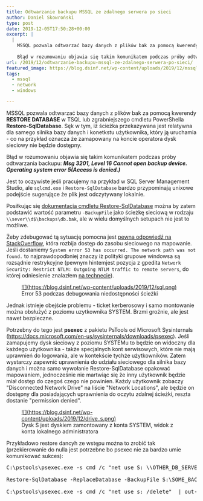 ```yaml
---
title: Odtwarzanie backupu MSSQL ze zdalnego serwera po sieci
author: Daniel Skowroński
type: post
date: 2019-12-05T17:50:28+00:00
excerpt: |
  |
    MSSQL pozwala odtwarzać bazy danych z plików bak za pomocą kwerendy RESTORE DATABASE w TSQL lub zgrabniejszego cmdletu PowerShella Restore-SqlDatabase. Sęk w tym, iż ścieżka przekazywana jest relatywna dla samego silnika bazy danych i konetkstu użytkownika, który ją uruchamia.
    
    Błąd w rozumowaniu objawia się takim komunikatem podczas próby odtwarzania backupu: Msg 3201, Level 16 Cannot open backup device. Operating system error 5(Access is denied.)
url: /2019/12/odtwarzanie-backupu-mssql-ze-zdalnego-serwera-po-sieci/
featured_image: https://blog.dsinf.net/wp-content/uploads/2019/12/mssql-1.png
tags:
  - mssql
  - network
  - windows

---
```

MSSQL pozwala odtwarzać bazy danych z plików bak za pomocą kwerendy **RESTORE DATABASE** w TSQL lub zgrabniejszego cmdletu PowerShella **Restore-SqlDatabase**. Sęk w tym, iż ścieżka przekazywana jest relatywna dla samego silnika bazy danych i konetkstu użytkownika, który ją uruchamia - co na przykład oznacza że zamapowany na koncie operatora dysk sieciowy nie będzie dostępny.

Błąd w rozumowaniu objawia się takim komunikatem podczas próby odtwarzania backupu: **_Msg 3201, Level 16 Cannot open backup device. Operating system error 5(Access is denied.)_** 

Jest to oczywiste jeśli pracujemy na przykład w SQL Server Management Studio, ale `sqlcmd.exe` i `Restore-SqlDatabase` bardzo przypominają unixowe podejście sugerujące że plik jest odczytywany lokalnie. 

Posiłkując się [dokumentacją cmdletu Restore-SqlDatabase][1] można by zatem podstawić wartość parametru `-BackupFile` jako ścieżkę sieciową w rodzaju `\\sever\\d$\backups\db.bak`, ale w wielu domyślnych setupach nie jest to możliwe.

Żeby zdebugować tą sytuację pomocna jest [pewna odpowiedź na StackOverflow][2], która rozbija dostęp do zasobu sieciowego na mapowanie. Jeśli dostaniemy `System error 53 has occurred. The network path was not found.` to najprawdopodbniej znaczy iż polityki grupowe windowsa są rozsądnie restrykcyjne (pewnym hintemjest pozycja z gpedita `Network Security: Restrict NTLM: Outgoing NTLM traffic to remote servers`, do której odniesienie znalazłem [na technecie][3]). 

<div class="wp-block-image">
  <figure class="aligncenter size-large"><a href="https://blog.dsinf.net/wp-content/uploads/2019/12/sql.png">![](https://blog.dsinf.net/wp-content/uploads/2019/12/sql.png)</a><figcaption>Error 53 podczas debugowania niedostępności ścieżki</figcaption></figure>
</div>

Jednak istnieje obejście problemu - ticket kerberosowy i samo montowanie można obsłużyć z poziomu uzytkownika SYSTEM. Brzmi groźnie, ale jest nawet bezpieczne.

Potrzebny do tego jest **psexec** z pakietu PsTools od Microsoft Sysinternals (https://docs.microsoft.com/en-us/sysinternals/downloads/psexec). Jeśli zamapujemy dysk sieciowy z poziomu SYSTEMu to będzie on widoczny dla każdego użytkownika - także specjalnych kont serwisowych, które nie mają uprawnień do logowania, ale w kontekście tychże użytkowników. Zatem wystarczy zapewnić uprawnienia do udziału sieciowego dla silnika bazy danych i można samo wywołanie Restore-SqlDatabase opakować mapowaniem, jednocześnie nie martwiąc się że inny użytkownik będzie miał dostęp do czegoś czego nie powinien. Każdy użytkownik zobaczy "Disconnected Network Drive" na liście "Network Locations", ale będzie on dostępny dla posiadających uprawnienia do oczytu zdalnej ścieżki, reszta dostanie "permission denied". 

<div class="wp-block-image">
  <figure class="aligncenter size-large"><a href="https://blog.dsinf.net/wp-content/uploads/2019/12/drive_s.png">![](https://blog.dsinf.net/wp-content/uploads/2019/12/drive_s.png)</a><figcaption>Dysk S jest dyskiem zamontowany z konta SYSTEM, widok z konta lokalnego administratora</figcaption></figure>
</div>

Przykładowo restore dancyh ze wstępu można to zrobić tak (przekierowanie do nulla jest potrzebne bo psexec nie za bardzo umie komunikować sukces):

<pre class="EnlighterJSRAW" data-enlighter-language="generic" data-enlighter-theme="" data-enlighter-highlight="" data-enlighter-linenumbers="" data-enlighter-lineoffset="" data-enlighter-title="" data-enlighter-group="">C:\pstools\psexec.exe -s cmd /c "net use S: \\OTHER_DB_SERVER\d$\backups"  | out-null 

Restore-SqlDatabase -ReplaceDatabase -BackupFile S:\SOME_BACKUP_FILE.BAK -Database SOME_DB -ServerInstance SOME_DB_SERVER -RestoreAction Database

C:\pstools\psexec.exe -s cmd /c "net use s: /delete"  | out-null</pre>

 [1]: https://docs.microsoft.com/en-us/powershell/module/sqlserver/restore-sqldatabase?view=sqlserver-ps
 [2]: https://stackoverflow.com/a/20465401/12297075
 [3]: https://social.technet.microsoft.com/Forums/en-US/8c7158ab-cccf-4dd2-a65f-ff4aad0448a8/error-mapping-admin-share-by-ip-system-error-53-has-occurred-the-network-path-was-not-found-dns?forum=winserver8gen